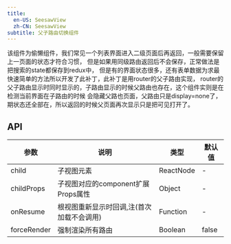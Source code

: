 ```yaml
---
title:
  en-US: SeesawView
  zh-CN: SeesawView
subtitle: 父子路由切换组件
---
```


该组件为偷懒组件，我们常见一个列表界面进入二级页面后再返回，一般需要保留上一页面的状态才符合习惯，
但是如果用同级路由返回后不会保存，正常做法是把搜索的state都保存到redux中，
但是有的界面状态很多，还有表单数据为求最快速简单的方法所以开发了此补丁，此补丁是用router的父子路由实现，
router的父子路由显示时同时显示的，子路由显示的时候父路由也存在，这个组件实则是在检测当前界面在子路由的时候
会隐藏父路也页面，父路由只是display=none了，期状态还全部在，所以返回的时候父页面再次显示只是把可见打开了。

## API

| 参数      | 说明                                      | 类型         | 默认值 |
|----------|------------------------------------------|-------------|-------|
| child | 子视图元素 | ReactNode | - |
| childProps | 子视图对应的component扩展Props属性   | Object  | -    |
| onResume | 根视图重新显示时回调,注(首次加载不会调用) | Function | - |
| forceRender | 强制渲染所有路由 | Boolean | false |
